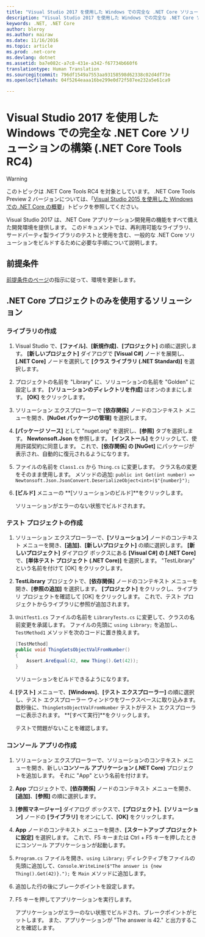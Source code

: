 ```yaml
---
title: "Visual Studio 2017 を使用した Windows での完全な .NET Core ソリューションの構築 | Microsoft Docs"
description: "Visual Studio 2017 を使用した Windows での完全な .NET Core ソリューションの構築"
keywords: .NET, .NET Core
author: bleroy
ms.author: mairaw
ms.date: 11/16/2016
ms.topic: article
ms.prod: .net-core
ms.devlang: dotnet
ms.assetid: ba7e082c-a7c8-431e-a342-f67734b660f6
translationtype: Human Translation
ms.sourcegitcommit: 796df1549a7553aa93158598d62338c02d4df73e
ms.openlocfilehash: 04f5264eaaa16be299e0d72f587ee232a5e61ca9

---
```


# <a name="building-a-complete-net-core-solution-on-windows-using-visual-studio-2017-net-core-tools-rc4"></a>Visual Studio 2017 を使用した Windows での完全な .NET Core ソリューションの構築 (.NET Core Tools RC4)

> [!WARNING]
> このトピックは .NET Core Tools RC4 を対象としています。 .NET Core Tools Preview 2 バージョンについては、「[Visual Studio 2015 を使用した Windows での .NET Core の概要](../../tutorials/using-on-windows.md)」トピックを参照してください。

Visual Studio 2017 は、.NET Core アプリケーション開発用の機能をすべて備えた開発環境を提供します。 このドキュメントでは、再利用可能なライブラリ、サードパーティ製ライブラリのテストと使用を含む、一般的な .NET Core ソリューションをビルドするために必要な手順について説明します。 

## <a name="prerequisites"></a>前提条件

[前提条件のページ](../windows-prerequisites.md)の指示に従って、環境を更新します。

## <a name="a-solution-using-only-net-core-projects"></a>.NET Core プロジェクトのみを使用するソリューション

### <a name="writing-the-library"></a>ライブラリの作成

1. Visual Studio で、**[ファイル]**、**[新規作成]**、**[プロジェクト]** の順に選択します。 **[新しいプロジェクト]** ダイアログで **[Visual C#]** ノードを展開し、**[.NET Core]** ノードを選択して **[クラス ライブラリ (.NET Standard)]** を選択します。 

2. プロジェクトの名前を "Library" に、ソリューションの名前を "Golden" に設定します。 **[ソリューションのディレクトリを作成]** はオンのままにします。 **[OK]** をクリックします。

3. ソリューション エクスプローラーで **[依存関係]** ノードのコンテキスト メニューを開き、**[NuGet パッケージの管理]** を選択します。

4. **[パッケージ ソース]** として "nuget.org" を選択し、**[参照]** タブを選択します。 **Newtonsoft.Json** を参照します。 **[インストール]** をクリックして、使用許諾契約に同意します。 これで、**[依存関係] の [NuGet]** にパッケージが表示され、自動的に復元されるようになります。

5. ファイルの名前を `Class1.cs` から `Thing.cs` に変更します。 クラス名の変更をそのまま使用します。 メソッドの追加: `public int Get(int number) => Newtonsoft.Json.JsonConvert.DeserializeObject<int>($"{number}");`

7. **[ビルド]** メニューの **[ソリューションのビルド]**をクリックします。

   ソリューションがエラーのない状態でビルドされます。

### <a name="writing-the-test-project"></a>テスト プロジェクトの作成

1. ソリューション エクスプローラーで、**[ソリューション]** ノードのコンテキスト メニューを開き、**[追加]**、**[新しいプロジェクト]** の順に選択します。 **[新しいプロジェクト]** ダイアログ ボックスにある **[Visual C#] の [.NET Core]** で、**[単体テスト プロジェクト (.NET Core)]** を選択します。 "TestLibrary" という名前を付けて [OK] をクリックします。 

2. **TestLibrary** プロジェクトで、**[依存関係]** ノードのコンテキスト メニューを開き、**[参照の追加]** を選択します。 **[プロジェクト]** をクリックし、ライブラリ プロジェクトを確認して [OK] をクリックします。 これで、テスト プロジェクトからライブラリに参照が追加されます。

3. `UnitTest1.cs` ファイルの名前を `LibraryTests.cs` に変更して、クラスの名前変更を承諾します。 ファイルの先頭に `using Library;` を追加し、`TestMethod1` メソッドを次のコードに置き換えます。
    ```csharp
    [TestMethod]
    public void ThingGetsObjectValFromNumber()
    {
        Assert.AreEqual(42, new Thing().Get(42));
    }
    ```

   ソリューションをビルドできるようになります。 
   
4. **[テスト]** メニューで、**[Windows]**、**[テスト エクスプローラー]** の順に選択し、テスト エクスプローラー ウィンドウをワークスペースに取り込みます。 数秒後に、`ThingGetsObjectValFromNumber` テストがテスト エクスプローラーに表示されます。 **[すべて実行]**をクリックします。
   
   テストで問題がないことを確認します。

### <a name="writing-the-console-app"></a>コンソール アプリの作成

1. ソリューション エクスプローラーで、ソリューションのコンテキスト メニューを開き、新しい**コンソール アプリケーション (.NET Core)** プロジェクトを追加します。 それに "App" という名前を付けます。

2. **App** プロジェクトで、**[依存関係]** ノードのコンテキスト メニューを開き、**[追加]**、**[参照]** の順に選択します。 

3. **[参照マネージャー]** ダイアログ ボックスで、**[プロジェクト]**、**[ソリューション]** ノードの **[ライブラリ]** をオンにして、**[OK]** をクリックします。

6. **App** ノードのコンテキスト メニューを開き、**[スタートアップ プロジェクトに設定]** を選択します。 これで、F5 キーまたは Ctrl + F5 キーを押したときにコンソール アプリケーションが起動します。

7. `Program.cs` ファイルを開き、`using Library;` ディレクティブをファイルの先頭に追加して、`Console.WriteLine($"The answer is {new Thing().Get(42)}.");` を `Main` メソッドに追加します。

8. 追加した行の後にブレークポイントを設定します。

9. F5 キーを押してアプリケーションを実行します。

   アプリケーションがエラーのない状態でビルドされ、ブレークポイントがヒットします。 また、アプリケーションが "The answer is 42." と出力することを確認します。



<!--HONumber=Feb17_HO2-->


